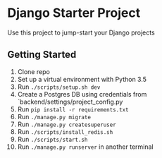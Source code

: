 # Django Starter Project
Use this project to jump-start your Django projects

## Getting Started
1. Clone repo
2. Set up a virtual environment with Python 3.5
3. Run `./scripts/setup.sh dev`
4. Create a Postgres DB using credentials from `backend/settings/project_config.py
5. Run `pip install -r requirements.txt`
6. Run `./manage.py migrate`
7. Run `./manage.py createsuperuser`
8. Run `./scripts/install_redis.sh`
9. Run `./scripts/start.sh`
10. Run `./manage.py runserver` in another terminal